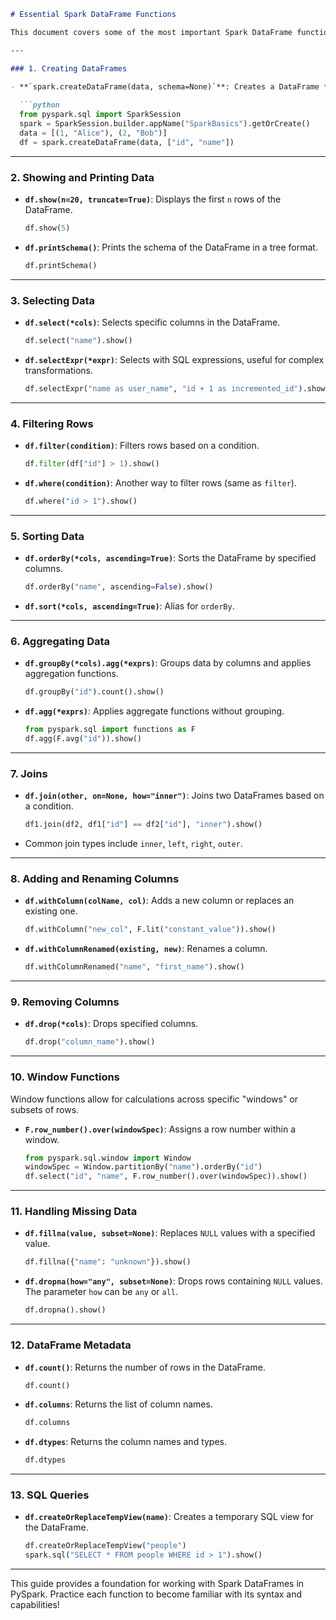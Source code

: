 ```markdown
# Essential Spark DataFrame Functions

This document covers some of the most important Spark DataFrame functions to know when working with data in PySpark.

---

### 1. Creating DataFrames

- **`spark.createDataFrame(data, schema=None)`**: Creates a DataFrame from a list of tuples, RDD, or Pandas DataFrame.
  
  ```python
  from pyspark.sql import SparkSession
  spark = SparkSession.builder.appName("SparkBasics").getOrCreate()
  data = [(1, "Alice"), (2, "Bob")]
  df = spark.createDataFrame(data, ["id", "name"])
  ```

---

### 2. Showing and Printing Data

- **`df.show(n=20, truncate=True)`**: Displays the first `n` rows of the DataFrame.
  
  ```python
  df.show(5)
  ```

- **`df.printSchema()`**: Prints the schema of the DataFrame in a tree format.
  
  ```python
  df.printSchema()
  ```

---

### 3. Selecting Data

- **`df.select(*cols)`**: Selects specific columns in the DataFrame.

  ```python
  df.select("name").show()
  ```

- **`df.selectExpr(*expr)`**: Selects with SQL expressions, useful for complex transformations.
  
  ```python
  df.selectExpr("name as user_name", "id + 1 as incremented_id").show()
  ```

---

### 4. Filtering Rows

- **`df.filter(condition)`**: Filters rows based on a condition.

  ```python
  df.filter(df["id"] > 1).show()
  ```

- **`df.where(condition)`**: Another way to filter rows (same as `filter`).

  ```python
  df.where("id > 1").show()
  ```

---

### 5. Sorting Data

- **`df.orderBy(*cols, ascending=True)`**: Sorts the DataFrame by specified columns.
  
  ```python
  df.orderBy("name", ascending=False).show()
  ```

- **`df.sort(*cols, ascending=True)`**: Alias for `orderBy`.

---

### 6. Aggregating Data

- **`df.groupBy(*cols).agg(*exprs)`**: Groups data by columns and applies aggregation functions.

  ```python
  df.groupBy("id").count().show()
  ```

- **`df.agg(*exprs)`**: Applies aggregate functions without grouping.

  ```python
  from pyspark.sql import functions as F
  df.agg(F.avg("id")).show()
  ```

---

### 7. Joins

- **`df.join(other, on=None, how="inner")`**: Joins two DataFrames based on a condition.

  ```python
  df1.join(df2, df1["id"] == df2["id"], "inner").show()
  ```

- Common join types include `inner`, `left`, `right`, `outer`.

---

### 8. Adding and Renaming Columns

- **`df.withColumn(colName, col)`**: Adds a new column or replaces an existing one.

  ```python
  df.withColumn("new_col", F.lit("constant_value")).show()
  ```

- **`df.withColumnRenamed(existing, new)`**: Renames a column.

  ```python
  df.withColumnRenamed("name", "first_name").show()
  ```

---

### 9. Removing Columns

- **`df.drop(*cols)`**: Drops specified columns.

  ```python
  df.drop("column_name").show()
  ```

---

### 10. Window Functions

Window functions allow for calculations across specific "windows" or subsets of rows.

- **`F.row_number().over(windowSpec)`**: Assigns a row number within a window.
  
  ```python
  from pyspark.sql.window import Window
  windowSpec = Window.partitionBy("name").orderBy("id")
  df.select("id", "name", F.row_number().over(windowSpec)).show()
  ```

---

### 11. Handling Missing Data

- **`df.fillna(value, subset=None)`**: Replaces `NULL` values with a specified value.

  ```python
  df.fillna({"name": "unknown"}).show()
  ```

- **`df.dropna(how="any", subset=None)`**: Drops rows containing `NULL` values. The parameter `how` can be `any` or `all`.

  ```python
  df.dropna().show()
  ```

---

### 12. DataFrame Metadata

- **`df.count()`**: Returns the number of rows in the DataFrame.

  ```python
  df.count()
  ```

- **`df.columns`**: Returns the list of column names.

  ```python
  df.columns
  ```

- **`df.dtypes`**: Returns the column names and types.

  ```python
  df.dtypes
  ```

---

### 13. SQL Queries

- **`df.createOrReplaceTempView(name)`**: Creates a temporary SQL view for the DataFrame.

  ```python
  df.createOrReplaceTempView("people")
  spark.sql("SELECT * FROM people WHERE id > 1").show()
  ```

---

This guide provides a foundation for working with Spark DataFrames in PySpark. Practice each function to become familiar with its syntax and capabilities!
```
